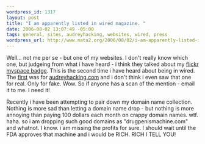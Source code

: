 ```yaml
--- 
wordpress_id: 1317
layout: post
title: "I am apparently listed in wired magazine. "
date: 2006-08-02 13:07:49 -05:00
tags: general, sites, audreyhacking, websites, wired, press
wordpress_url: http://www.nata2.org/2006/08/02/i-am-apparently-listed-in-wired-magazine/
---
```

Well... not me per se - but one of my websites. I don't really know which one, but judgeing from what i have heard - i think they talked about my <a href="http://flashandburn.net/flickrtools/">flickr myspace badge</a>. This is the second time i have heard about being in wired. The <a href="http://nata2.info/?path=pictures%2FIncoming&img=audrey_wired.jpg">first</a> was for <a href="http://www.audreyhacking.com">audreyhacking.com</a> and i don't think i even saw that one for real. Only for fake. Wow. So if anyone has a scan of the mention - email it to me. I need it!

Recently i have been attempting to pair down my domain name collection. Nothing is more sad than letting a domain name drop - but nothing is more annoying than paying 100 dollars each month on crappy domain names. wtf. haha. so i am dropping such good domains as "drugpenismachine.com" and whatnot. I know. i am missing the profits for sure. I should wait until the FDA approves that machine and i would be RICH. RICH I TELL YOU!
